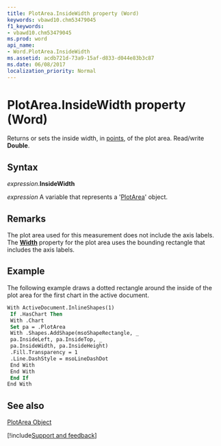 ```yaml
---
title: PlotArea.InsideWidth property (Word)
keywords: vbawd10.chm53479045
f1_keywords:
- vbawd10.chm53479045
ms.prod: word
api_name:
- Word.PlotArea.InsideWidth
ms.assetid: acdb721d-73a9-15af-d833-d044e83b3c87
ms.date: 06/08/2017
localization_priority: Normal
---
```



# PlotArea.InsideWidth property (Word)

Returns or sets the inside width, in [points](../language/glossary/vbe-glossary.md#point), of the plot area. Read/write  **Double**.


## Syntax

_expression_.**InsideWidth**

_expression_ A variable that represents a '[PlotArea](Word.PlotArea.md)' object.


## Remarks

The plot area used for this measurement does not include the axis labels. The  **[Width](Word.PlotArea.Width.md)** property for the plot area uses the bounding rectangle that includes the axis labels.


## Example

The following example draws a dotted rectangle around the inside of the plot area for the first chart in the active document.


```vb
With ActiveDocument.InlineShapes(1) 
 If .HasChart Then 
 With .Chart 
 Set pa = .PlotArea 
 With .Shapes.AddShape(msoShapeRectangle, _ 
 pa.InsideLeft, pa.InsideTop, _ 
 pa.InsideWidth, pa.InsideHeight) 
 .Fill.Transparency = 1 
 .Line.DashStyle = msoLineDashDot 
 End With 
 End With 
 End If 
End With
```


## See also


[PlotArea Object](Word.PlotArea.md)

[!include[Support and feedback](~/includes/feedback-boilerplate.md)]
